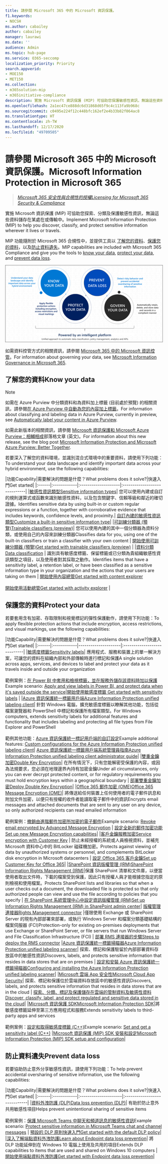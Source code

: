 ```yaml
---
title: 請參閱 Microsoft 365 中的 Microsoft 資訊保護。
f1.keywords:
- NOCSH
ms.author: cabailey
author: cabailey
manager: laurawi
ms.date: ''
audience: Admin
ms.topic: hub-page
ms.service: O365-seccomp
localization_priority: Priority
search.appverid:
- MOE150
- MET150
ms.collection:
- m365solution-mip
- m365initiative-compliance
description: 實施 Microsoft 資訊保護 (MIP) 可協助您保護敏感性資訊，無論這些資料儲存在某處在或傳輸中。
ms.openlocfilehash: 2a1ec47ce888dc6d31868d65f9c4c113fa9b968c
ms.sourcegitcommit: c0495e224f12c448bfc162ef2e4b33b82f064ac8
ms.translationtype: HT
ms.contentlocale: zh-TW
ms.lasthandoff: 12/17/2020
ms.locfileid: "49709505"
---
```

# <a name="microsoft-information-protection-in-microsoft-365"></a><span data-ttu-id="6be73-103">請參閱 Microsoft 365 中的 Microsoft 資訊保護。</span><span class="sxs-lookup"><span data-stu-id="6be73-103">Microsoft Information Protection in Microsoft 365</span></span>

><span data-ttu-id="6be73-104">*[Microsoft 365 安全性與合規性的授權](https://docs.microsoft.com/office365/servicedescriptions/microsoft-365-service-descriptions/microsoft-365-tenantlevel-services-licensing-guidance/microsoft-365-security-compliance-licensing-guidance)*</span><span class="sxs-lookup"><span data-stu-id="6be73-104">*[Licensing for Microsoft 365 Security & Compliance](https://docs.microsoft.com/office365/servicedescriptions/microsoft-365-service-descriptions/microsoft-365-tenantlevel-services-licensing-guidance/microsoft-365-security-compliance-licensing-guidance)*</span></span>

<span data-ttu-id="6be73-105">實施 Microsoft 資訊保護 (MIP) 可協助您探索、分類及保護敏感性資訊，無論這些資料儲存在某處在或傳輸中。</span><span class="sxs-lookup"><span data-stu-id="6be73-105">Implement Microsoft Information Protection (MIP) to help you discover, classify, and protect sensitive information wherever it lives or travels.</span></span>

<span data-ttu-id="6be73-106">MIP 功能隨附於 Microsoft 365 合規性中，並提供工具以 [了解您的資料](#know-your-data)、[保護您的資料](#protect-your-data)，以及[防止資料遺失](#prevent-data-loss)。</span><span class="sxs-lookup"><span data-stu-id="6be73-106">MIP capabilities are included with Microsoft 365 Compliance and give you the tools to [know your data](#know-your-data), [protect your data](#protect-your-data), and [prevent data loss](#prevent-data-loss).</span></span>

![MIP 如何協助您探索、分類及保護敏感性資料的影像](../media/powered-by-intelligent-platform.png)

<span data-ttu-id="6be73-108">如需資料控管方式的相關資訊，請參閱 [Microsoft 365 中的 Microsoft 資訊控管](manage-Information-governance.md)。</span><span class="sxs-lookup"><span data-stu-id="6be73-108">For information about governing your data, see [Microsoft Information Governance in Microsoft 365](manage-Information-governance.md).</span></span>

## <a name="know-your-data"></a><span data-ttu-id="6be73-109">了解您的資料</span><span class="sxs-lookup"><span data-stu-id="6be73-109">Know your data</span></span>

> [!NOTE]
> <span data-ttu-id="6be73-110">如需在 Azure Purview 中分類資料和為資料加上標籤 (目前處於預覽) 的相關資訊，請參閱[在 Azure Purview 中自動為您的內容加上標籤](https://docs.microsoft.com/azure/purview/create-sensitivity-label)。</span><span class="sxs-lookup"><span data-stu-id="6be73-110">For information about classifying and labeling data in Azure Purview, currently in preview, see [Automatically label your content in Azure Purview](https://docs.microsoft.com/azure/purview/create-sensitivity-label).</span></span>
> 
> <span data-ttu-id="6be73-111">如需此新版本的相關資訊，請參閱 [Microsoft 資訊保護和 Microsoft Azure Purview：相輔相成](https://techcommunity.microsoft.com/t5/microsoft-security-and/microsoft-information-protection-and-microsoft-azure-purview/ba-p/1957481)部落格文章 (英文)。</span><span class="sxs-lookup"><span data-stu-id="6be73-111">For information about this new release, see the blog post [Microsoft Information Protection and Microsoft Azure Purview: Better Together](https://techcommunity.microsoft.com/t5/microsoft-security-and/microsoft-information-protection-and-microsoft-azure-purview/ba-p/1957481).</span></span>



<span data-ttu-id="6be73-112">若要深入了解您的資料環境，並識別混合式環境中的重要資料，請使用下列功能：</span><span class="sxs-lookup"><span data-stu-id="6be73-112">To understand your data landscape and identify important data across your hybrid environment, use the following capabilities:</span></span>
 
|<span data-ttu-id="6be73-113">功能</span><span class="sxs-lookup"><span data-stu-id="6be73-113">Capability</span></span>|<span data-ttu-id="6be73-114">需要解決的問題是什麼？</span><span class="sxs-lookup"><span data-stu-id="6be73-114">What problems does it solve?</span></span>|<span data-ttu-id="6be73-115">快速入門</span><span class="sxs-lookup"><span data-stu-id="6be73-115">Get started</span></span>|
|:------|:------------|:--------------------|:-----------------------------|
|[<span data-ttu-id="6be73-116">敏感性資訊類型</span><span class="sxs-lookup"><span data-stu-id="6be73-116">Sensitive information types</span></span>](sensitive-information-type-entity-definitions.md)| <span data-ttu-id="6be73-117">您可以使用內建或自訂的規則運算式或函數來識別敏感性資料，以及包含關鍵字、信賴等級和鄰近的確切證據。</span><span class="sxs-lookup"><span data-stu-id="6be73-117">Identifies sensitive data by using built-in or custom regular expressions or a function, together with corroborative evidence that includes keywords, confidence levels, and proximity.</span></span>| [<span data-ttu-id="6be73-118">自訂內建的敏感性資訊類型</span><span class="sxs-lookup"><span data-stu-id="6be73-118">Customize a built-in sensitive information type</span></span>](customize-a-built-in-sensitive-information-type.md)|
|[<span data-ttu-id="6be73-119">可訓練分類器 (預覽)</span><span class="sxs-lookup"><span data-stu-id="6be73-119">Trainable classifiers (preview)</span></span>](classifier-learn-about.md)| <span data-ttu-id="6be73-120">您可以使用內建的其中一個分類器為資料分類，或使用自己的內容來訓練分類器</span><span class="sxs-lookup"><span data-stu-id="6be73-120">Classifies data for you, using one of the built-in classifiers or train a classifier with your own content</span></span> | [<span data-ttu-id="6be73-121">開始使用可訓練分類器 (預覽)</span><span class="sxs-lookup"><span data-stu-id="6be73-121">Get started with trainable classifiers (preview)</span></span>](classifier-get-started-with.md) |
|[<span data-ttu-id="6be73-122">資料分類</span><span class="sxs-lookup"><span data-stu-id="6be73-122">Data classification</span></span>](data-classification-overview.md) | <span data-ttu-id="6be73-123">識別具有敏感度標籤、保留標籤或已分類為貴組織敏感性資訊類型之項目，以及使用者對其採取之動作。</span><span class="sxs-lookup"><span data-stu-id="6be73-123">Identifies items that have a sensitivity label, a retention label, or have been classified as a sensitive information type in your organization and the actions that your users are taking on them</span></span>  | [<span data-ttu-id="6be73-124">開始使用內容總管</span><span class="sxs-lookup"><span data-stu-id="6be73-124">Get started with content explorer</span></span>](data-classification-content-explorer.md)<br /><br /> [<span data-ttu-id="6be73-125">開始使用活動總管</span><span class="sxs-lookup"><span data-stu-id="6be73-125">Get started with activity explorer</span></span>](data-classification-activity-explorer.md) |

## <a name="protect-your-data"></a><span data-ttu-id="6be73-126">保護您的資料</span><span class="sxs-lookup"><span data-stu-id="6be73-126">Protect your data</span></span>

<span data-ttu-id="6be73-127">若要套用含有加密、存取限制和視覺標記的彈性保護動作，請使用下列功能：</span><span class="sxs-lookup"><span data-stu-id="6be73-127">To apply flexible protection actions that include encryption, access restrictions, and visual markings, use the following capabilities:</span></span>

|<span data-ttu-id="6be73-128">功能</span><span class="sxs-lookup"><span data-stu-id="6be73-128">Capability</span></span>|<span data-ttu-id="6be73-129">需要解決的問題是什麼？</span><span class="sxs-lookup"><span data-stu-id="6be73-129">What problems does it solve?</span></span>|<span data-ttu-id="6be73-130">快速入門</span><span class="sxs-lookup"><span data-stu-id="6be73-130">Get started</span></span>|
|:------|:------------|---------------------|:----------------------------|
|[<span data-ttu-id="6be73-131">敏感度標籤</span><span class="sxs-lookup"><span data-stu-id="6be73-131">Sensitivity labels</span></span>](sensitivity-labels.md)| <span data-ttu-id="6be73-132">應用程式、服務和裝置上的單一解決方案，可讓您的資料在組織內部和外部傳輸時進行標記和保護</span><span class="sxs-lookup"><span data-stu-id="6be73-132">A single solution across apps, services, and devices to label and protect your data as it travels inside and outside your organization</span></span> <br /><br /><span data-ttu-id="6be73-133">範例案例：[在 Power BI 中套用和檢視標籤，並在服務外儲存該資料時加以保護](https://docs.microsoft.com/power-bi/admin/service-security-apply-data-sensitivity-labels)</span><span class="sxs-lookup"><span data-stu-id="6be73-133">Example scenario: [Apply and view labels in Power BI, and protect data when it's saved outside the service](https://docs.microsoft.com/power-bi/admin/service-security-apply-data-sensitivity-labels)</span></span>|[<span data-ttu-id="6be73-134">開始使用敏感度標籤</span><span class="sxs-lookup"><span data-stu-id="6be73-134"> Get started with sensitivity labels</span></span>](get-started-with-sensitivity-labels.md) |
|[<span data-ttu-id="6be73-135">Azure 資訊保護統一標籤用戶端</span><span class="sxs-lookup"><span data-stu-id="6be73-135">Azure Information Protection unified labeling client</span></span>](https://docs.microsoft.com/azure/information-protection/rms-client/aip-clientv2)| <span data-ttu-id="6be73-136">針對 Windows 電腦，擴充敏感度標籤以瞭解其他功能，包括從檔案瀏覽器和 PowerShell 中標記和保護所有檔案類型。</span><span class="sxs-lookup"><span data-stu-id="6be73-136">For Windows computers, extends sensitivity labels for additional features and functionality that includes labeling and protecting all file types from File Explorer and PowerShell</span></span><br /><br /> <span data-ttu-id="6be73-137">範例其他功能：[Azure 資訊保護統一標記用戶端的自訂設定](https://docs.microsoft.com/azure/information-protection/rms-client/clientv2-admin-guide-customizations)</span><span class="sxs-lookup"><span data-stu-id="6be73-137">Example additional features: [Custom configurations for the Azure Information Protection unified labeling client](https://docs.microsoft.com/azure/information-protection/rms-client/clientv2-admin-guide-customizations)</span></span>| [<span data-ttu-id="6be73-138">Azure 資訊保護統一標籤用戶端系統管理員指南</span><span class="sxs-lookup"><span data-stu-id="6be73-138">Azure Information Protection unified labeling client administrator guide</span></span>](https://docs.microsoft.com/azure/information-protection/rms-client/clientv2-admin-guide)|
|[<span data-ttu-id="6be73-139">雙重金鑰加密</span><span class="sxs-lookup"><span data-stu-id="6be73-139">Double Key Encryption</span></span>](double-key-encryption.md)| <span data-ttu-id="6be73-140">在所有情況下，只有您能解密受保護的內容，或因為法規要求，您必須在地理邊界內持有加密金鑰</span><span class="sxs-lookup"><span data-stu-id="6be73-140">Under all circumstances, only you can ever decrypt protected content, or for regulatory requirements you must hold encryption keys within a geographical boundary</span></span> | [<span data-ttu-id="6be73-141">部署雙重金鑰加密</span><span class="sxs-lookup"><span data-stu-id="6be73-141">Deploy Double Key Encryption</span></span>](double-key-encryption.md#deploy-dke)|
|[<span data-ttu-id="6be73-142">Office 365 郵件加密 (OME)</span><span class="sxs-lookup"><span data-stu-id="6be73-142">Office 365 Message Encryption (OME)</span></span>](ome.md)| <span data-ttu-id="6be73-143">將傳送給任何裝置上任何使用者的電子郵件訊息和附加文件加密，以便只有授權的收件者能讀取電子郵件中的資訊</span><span class="sxs-lookup"><span data-stu-id="6be73-143">Encrypts email messages and attached documents that are sent to any user on any device, so only authorized recipients can read emailed information</span></span>  <br /><br /><span data-ttu-id="6be73-144">範例案例：[撤銷由進階郵件加密所加密的電子郵件](revoke-ome-encrypted-mail.md)</span><span class="sxs-lookup"><span data-stu-id="6be73-144">Example scenario: [Revoke email encrypted by Advanced Message Encryption](revoke-ome-encrypted-mail.md)</span></span> | [<span data-ttu-id="6be73-145">設定全新的郵件加密功能</span><span class="sxs-lookup"><span data-stu-id="6be73-145">Set up new Message Encryption capabilities</span></span>](set-up-new-message-encryption-capabilities.md)|
|[<span data-ttu-id="6be73-146">客戶金鑰服務加密</span><span class="sxs-lookup"><span data-stu-id="6be73-146">Service encryption with Customer Key</span></span>](customer-key-overview.md) | <span data-ttu-id="6be73-147">防止未經授權的系統或人員檢視資料，並補充 Microsoft 資料中心中的 BitLocker 磁碟機加密。</span><span class="sxs-lookup"><span data-stu-id="6be73-147">Protects against viewing of data by unauthorized systems or personnel, and complements BitLocker disk encryption in Microsoft datacenters</span></span> | [<span data-ttu-id="6be73-148">設定 Office 365 客戶金鑰</span><span class="sxs-lookup"><span data-stu-id="6be73-148">Set up Customer Key for Office 365</span></span>](customer-key-set-up.md)|
|[<span data-ttu-id="6be73-149">SharePoint 資訊版權管理 (IRM)</span><span class="sxs-lookup"><span data-stu-id="6be73-149">SharePoint Information Rights Management (IRM)</span></span>](set-up-irm-in-sp-admin-center.md#irm-enable-sharepoint-document-libraries-and-lists)|<span data-ttu-id="6be73-150">保護 SharePoint 清單和文件庫，以便當使用者取出文件時，下載的檔案受到保護，因此只有授權人員才能根據您指定的原則檢視和使用檔案。</span><span class="sxs-lookup"><span data-stu-id="6be73-150">Protects SharePoint lists and libraries so that when a user checks out a document, the downloaded file is protected so that only authorized people can view and use the file according to policies that you specify</span></span> | [<span data-ttu-id="6be73-151">在 SharePoint 系統管理中心中設定資訊版權管理 (IRM)</span><span class="sxs-lookup"><span data-stu-id="6be73-151">Set up Information Rights Management (IRM) in SharePoint admin center</span></span>](set-up-irm-in-sp-admin-center.md)|
[<span data-ttu-id="6be73-152">版權管理連接器</span><span class="sxs-lookup"><span data-stu-id="6be73-152">Rights Management connector</span></span>](https://docs.microsoft.com/azure/information-protection/deploy-rms-connector) |<span data-ttu-id="6be73-153">僅限使用 Exchange 或 SharePoint Server 的現有內部部署來部署，或執行 Windows Server 和檔案分類基礎結構的檔案伺服器 (FCI)</span><span class="sxs-lookup"><span data-stu-id="6be73-153">Protection-only for existing on-premises deployments that use Exchange or SharePoint Server, or file servers that run Windows Server and File Classification Infrastructure (FCI)</span></span> | [<span data-ttu-id="6be73-154">部署 RMS 連接器的步驟</span><span class="sxs-lookup"><span data-stu-id="6be73-154">Steps to deploy the RMS connector</span></span>](https://docs.microsoft.com/azure/information-protection/deploy-rms-connector#steps-to-deploy-the-rms-connector)
|[<span data-ttu-id="6be73-155">Azure 資訊保護統一標籤掃瞄器</span><span class="sxs-lookup"><span data-stu-id="6be73-155">Azure Information Protection unified labeling scanner</span></span>](https://docs.microsoft.com/azure/information-protection/deploy-aip-scanner)| <span data-ttu-id="6be73-156">探索、標記和保護駐留於內部部署資料存放區中的敏感性資訊</span><span class="sxs-lookup"><span data-stu-id="6be73-156">Discovers, labels, and protects sensitive information that resides in data stores that are on premises</span></span> | [<span data-ttu-id="6be73-157">設定和安裝 Azure 資訊保護統一標籤掃瞄器</span><span class="sxs-lookup"><span data-stu-id="6be73-157">Configuring and installing the Azure Information Protection unified labeling scanner</span></span>](https://docs.microsoft.com/azure/information-protection/deploy-aip-scanner-configure-install)|
|[<span data-ttu-id="6be73-158">Microsoft 雲端 App 安全性</span><span class="sxs-lookup"><span data-stu-id="6be73-158">Microsoft Cloud App Security</span></span>](https://docs.microsoft.com/cloud-app-security/what-is-cloud-app-security)| <span data-ttu-id="6be73-159">探索、標記和保護位於雲端資料存放區中的敏感性資訊</span><span class="sxs-lookup"><span data-stu-id="6be73-159">Discovers, labels, and protects sensitive information that resides in data stores that are in the cloud</span></span> | [<span data-ttu-id="6be73-160">探索、分類、標記及保護儲存在雲端的管制資料及敏感性資料</span><span class="sxs-lookup"><span data-stu-id="6be73-160">Discover, classify, label, and protect regulated and sensitive data stored in the cloud</span></span>](https://docs.microsoft.com/cloud-app-security/best-practices#discover-classify-label-and-protect-regulated-and-sensitive-data-stored-in-the-cloud)|
|[<span data-ttu-id="6be73-161">Microsoft 資訊保護 SDK</span><span class="sxs-lookup"><span data-stu-id="6be73-161">Microsoft Information Protection SDK</span></span>](https://docs.microsoft.com/information-protection/develop/overview#microsoft-information-protection-sdk)|<span data-ttu-id="6be73-162">將敏感度標籤延伸至第三方應用程式和服務</span><span class="sxs-lookup"><span data-stu-id="6be73-162">Extends sensitivity labels to third-party apps and services</span></span>  <br /><br /> <span data-ttu-id="6be73-163">範例案例：[設定和取得敏感度標籤 (C++)](https://docs.microsoft.com/information-protection/develop/quick-file-set-get-label-cpp)</span><span class="sxs-lookup"><span data-stu-id="6be73-163">Example scenario: [Set and get a sensitivity label (C++)](https://docs.microsoft.com/information-protection/develop/quick-file-set-get-label-cpp)</span></span> |[<span data-ttu-id="6be73-164">Microsoft 資訊保護 (MIP) SDK 安裝和設定</span><span class="sxs-lookup"><span data-stu-id="6be73-164">Microsoft Information Protection (MIP) SDK setup and configuration</span></span>](https://docs.microsoft.com/information-protection/develop/setup-configure-mip)|


## <a name="prevent-data-loss"></a><span data-ttu-id="6be73-165">防止資料遺失</span><span class="sxs-lookup"><span data-stu-id="6be73-165">Prevent data loss</span></span>

<span data-ttu-id="6be73-166">若要協助防止意外分享敏感性資訊，請使用下列功能：</span><span class="sxs-lookup"><span data-stu-id="6be73-166">To help prevent accidental oversharing of sensitive information, use the following capabilities:</span></span>


|<span data-ttu-id="6be73-167">功能</span><span class="sxs-lookup"><span data-stu-id="6be73-167">Capability</span></span>|<span data-ttu-id="6be73-168">需要解決的問題是什麼？</span><span class="sxs-lookup"><span data-stu-id="6be73-168">What problems does it solve?</span></span>|<span data-ttu-id="6be73-169">快速入門</span><span class="sxs-lookup"><span data-stu-id="6be73-169">Get started</span></span>|
|:------|:------------|:---------------------|:-----------------------------|
|[<span data-ttu-id="6be73-170">資料外洩防護 (DLP)</span><span class="sxs-lookup"><span data-stu-id="6be73-170">Data loss prevention (DLP)</span></span>](data-loss-prevention-policies.md)| <span data-ttu-id="6be73-171">有助於防止意外共用敏感性項目</span><span class="sxs-lookup"><span data-stu-id="6be73-171">Helps prevent unintentional sharing of sensitive items</span></span> <br /><br /><span data-ttu-id="6be73-172">範例案例：[保護 Microsoft Teams 中聊天和頻道訊息的敏感性資訊](dlp-microsoft-teams.md)</span><span class="sxs-lookup"><span data-stu-id="6be73-172">Example scenario: [Protect sensitive information in Microsoft Teams chat and channel messages](dlp-microsoft-teams.md)</span></span> | [<span data-ttu-id="6be73-173">預設的 DLP 原則快速入門</span><span class="sxs-lookup"><span data-stu-id="6be73-173">Get started with the default DLP policy</span></span>](get-started-with-the-default-dlp-policy.md)|
|[<span data-ttu-id="6be73-174">深入了解端點資料外洩防護</span><span class="sxs-lookup"><span data-stu-id="6be73-174">Learn about Endpoint data loss prevention</span></span>](endpoint-dlp-learn-about.md)| <span data-ttu-id="6be73-175">將 DLP 功能延伸到在 Windows 10 電腦上使用及共用的項目</span><span class="sxs-lookup"><span data-stu-id="6be73-175">Extends DLP capabilities to items that are used and shared on Windows 10 computers</span></span> | [<span data-ttu-id="6be73-176">開始使用端點資料外洩防護</span><span class="sxs-lookup"><span data-stu-id="6be73-176">Get started with Endpoint data loss prevention</span></span>](endpoint-dlp-getting-started.md)|
